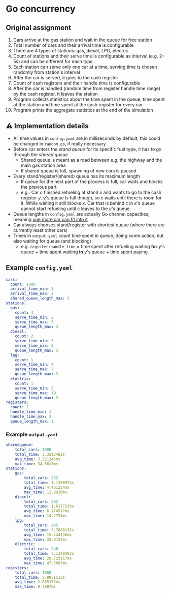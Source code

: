 # Go concurrency

## Original assignment

1. Cars arrive at the gas station and wait in the queue for free station
1. Total number of cars and their arrival time is configurable
1. There are 4 types of stations: gas, diesel, LPG, electric
1. Count of stations and their serve time is configurable as interval (e.g. 2–5s) and can be different for each type
1. Each station can serve only one car at a time, serving time is chosen randomly from station's interval
1. After the car is served, it goes to the cash register
1. Count of cash registers and their handle time is configurable
1. After the car is handled (random time from register handle time range) by the cash register, it leaves the station
1. Program collects statistics about the time spent in the queue, time spent at the station and time spent at the cash register for every car
1. Program prints the aggregate statistics at the end of the simulation

## ⚠ Implementation details

* All time values in `config.yaml` are in milliseconds by default; this could be changed in `random.go`, if really necessary
* Before car enters the _stand queue_ for its specific fuel type, it has to go through the _shared queue_
  * Shared queue is meant as a road between e.g. the highway and the main gas station area
  * If shared queue is full, spawning of new cars is paused
* Every stand/register/(shared) queue has its maximum length
  * If queue for the next part of the process is full, car waits and blocks the previous part
  * e.g.: Car _c_ finished refueling at stand _x_ and wants to go to the cash register _y_. _y_'s queue is full though, so _c_ waits until there is room for it. While waiting it still blocks _x_. Car that is behind _c_ in _x_'s queue cannot start refueling until _c_ leaves to the _y_'s queue.
* Queue lengths in `config.yaml` are actually Go channel capacities, meaning [one more car can fit into it](https://stackoverflow.com/a/25539742)
* Car always chooses stand/register with shortest queue (where there are currently least other cars)
* Times in `output.yaml` count time spent in queue, doing some action, but also waiting for queue (and blocking)
  * e.g. `register:handle_time` = time spent after refueling waiting __for__ _y_'s queue + time spent waiting __in__ _y_'s queue + time spent paying

## Example `config.yaml`

```yaml
cars:
  count: 1000
  arrival_time_min: 1
  arrival_time_max: 2
  shared_queue_length_max: 5
stations:
  gas:
    count: 4
    serve_time_min: 2
    serve_time_max: 5
    queue_length_max: 3
  diesel:
    count: 2
    serve_time_min: 3
    serve_time_max: 6
    queue_length_max: 3
  lpg:
    count: 1
    serve_time_min: 4
    serve_time_max: 7
    queue_length_max: 3
  electric:
    count: 1
    serve_time_min: 5
    serve_time_max: 10
    queue_length_max: 3
registers:
  count: 2
  handle_time_min: 1
  handle_time_max: 3
  queue_length_max: 1
```

### Example `output.yaml`

```yaml
sharedqueue:
    total_cars: 1000
    total_time: 3.3212462s
    avg_time: 3.321246ms
    max_time: 34.5618ms
stations:
    gas:
        total_cars: 253
        total_time: 1.1286974s
        avg_time: 4.461254ms
        max_time: 12.0926ms
    diesel:
        total_cars: 262
        total_time: 1.6177236s
        avg_time: 6.174517ms
        max_time: 14.2753ms
    lpg:
        total_cars: 245
        total_time: 3.7838135s
        avg_time: 15.444136ms
        max_time: 33.9157ms
    electric:
        total_cars: 240
        total_time: 7.1340282s
        avg_time: 29.725117ms
        max_time: 47.3687ms
registers:
    total_cars: 1000
    total_time: 2.8851533s
    avg_time: 2.885153ms
    max_time: 9.7887ms
```
